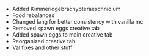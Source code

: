 - Added Kimmeridgebrachypteraeschnidium
- Food rebalances
- Changed lang for better consistency with vanilla mc
- Removed spawn eggs creative tab
- Added spawn eggs to main creative tab
- Reorganized creative tab
- Val fixes and other stuff
